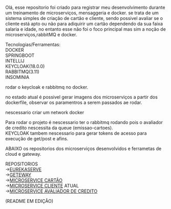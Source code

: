   Olá, esse repositorio foi criado para registrar meu desenvolvimento durante um treinamento de microserviços, mensaggeria e docker.
se trata de um sistema simples de criação de cartão e cliente, sendo possivel avaliar se o cliente está apto ou não
para adiquirir um cartão dependendo da sua faixa salaria e idade, no entanto esse não foi o foco principal mas sim a
noção de microserviços,rabbitMQ e docker. <br>

Tecnologias/Ferramentas:<br>
DOCKER<br>
SPRINGBOOT<br>
INTELLIJ<br>
KEYCLOAK(18.0.0)<br>
RABBITMQ(3.11)<br>
INSOMINIA<br>

rodar o keycloak e rabbitmq no docker.<br>

no estado atual é possivel gerar imagens dos microserviços a partir dos dockerfile, observar os paramentros a serem passados ae rodar.<br>

nescessario criar um network docker<br>

Para rodar o projeto é nescessario ter o rabbitmq rodando pois o avaliador de credito nescessita da queue (emissao-cartoes).<br>
KEYCLOAK tambem nescessario para gerar tokens de acesso para execução de get/post e afins.<br>

ABAIXO os repositorios dos microserviços desenvolvidos e ferrametas de cloud e gateway.<br>

REPOSITORIOS<br>
-><a href="https://github.com/EzauMartins/CredCard-eurekaServer/" target="_blank">EUREKASERVE</a>  
-><a href="https://github.com/EzauMartins/CredCard-CloudGateway/" target="_blank">GETEWAY</a>   
-><a href="https://github.com/EzauMartins/CredCard-Card" target="_blank">MICROSERVICE CARTÃO</a><br>
-><a href="https://github.com/EzauMartins/CredCard-clients-servics" target="_blank">MICROSERVICE CLIENTE</a>  ATUAL <br>
-><a href="https://github.com/EzauMartins/credcard-avaliadorcredito" target="_blank">MICROSERVICE AVALIADOR DE CREDITO</a> 

(README EM EDIÇÂO)
